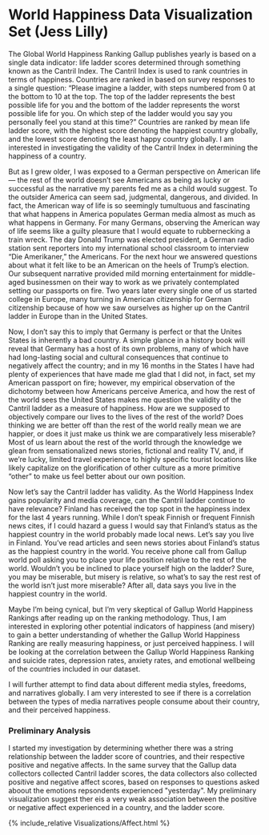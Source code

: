 # World Happiness Data Visualization Set (Jess Lilly)

The Global World Happiness Ranking Gallup publishes yearly is based on a single data indicator: life ladder scores determined through something known as the Cantril Index. The Cantril Index is used to rank countries in terms of happiness. Countries are ranked in based on survey responses to a single question: “Please imagine a ladder, with steps numbered from 0 at the bottom to 10 at the top. The top of the ladder represents the best possible life for you and the bottom of the ladder represents the worst possible life for you. On which step of the ladder would you say you personally feel you stand at this time?” Countries are ranked by mean life ladder score, with the highest score denoting the happiest country globally, and the lowest score denoting the least happy country globally. I am interested in investigating the validity of the Cantril Index in determining the happiness of a country.


But as I grew older, I was exposed to a German perspective on American life — the rest of the world doesn’t see Americans as being as lucky or successful as the narrative my parents fed me as a child would suggest. To the outsider America can seem sad, judgmental, dangerous, and divided. In fact, the American way of life is so seemingly tumultuous and fascinating that what happens in America populates German media almost as much as what happens in Germany. For many Germans, observing the American way of life seems like a guilty pleasure that I would equate to rubbernecking a train wreck. The day Donald Trump was elected president, a German radio station sent reporters into my international school classroom to interview “Die Amerikaner,” the Americans.  For the next hour we answered questions about what it felt like to be an American on the heels of Trump’s election. Our subsequent narrative provided mild morning entertainment for middle-aged businessmen on their way to work as we privately contemplated setting our passports on fire. Two years later every single one of us started college in Europe, many turning in American citizenship for German citizenship because of how we saw ourselves as higher up on the Cantril ladder in Europe than in the United States. 

Now, I don’t say this to imply that Germany is perfect or that the Unites States is inherently a bad country. A simple glance in a history book will reveal that Germany has a host of its own problems, many of which have had long-lasting social and cultural consequences that continue to negatively affect the country; and in my 16 months in the States I have had plenty of experiences that have made me glad that I did not, in fact, set my American passport on fire; however, my  empirical observation of the dichotomy between how Americans perceive America, and how the rest of the world sees the United States makes me question the validity of the Cantril ladder as a measure of happiness.
How are we supposed to objectively compare our lives to the lives of the rest of the world? Does thinking we are better off than the rest of the world really mean we are happier, or does it just make us think we are comparatively less miserable? Most of us learn about the rest of the world through the knowledge we glean from sensationalized news stories, fictional and reality TV, and, if we’re lucky, limited travel experience to highly specific tourist locations like likely capitalize on the glorification of other culture as a more primitive “other” to make us feel better about our own position. 

Now let’s say the Cantril ladder has validity. As the World Happiness Index gains popularity and media coverage, can the Cantril ladder continue to have relevance? Finland has received the top spot in the happiness index for the last 4 years running. While I don’t speak Finnish or frequent Finnish news cites, if I could hazard a guess I would say that Finland’s status as the happiest country in the world probably made local news. Let’s say you live in Finland. You’ve read articles and seen news stories about Finland’s status as the happiest country in the world. You receive phone call from Gallup world poll asking you to place your life position relative to the rest of the world. Wouldn’t you be inclined to place yourself high on the ladder? Sure, you may be miserable, but misery is relative, so what’s to say the rest rest of the world isn’t just more miserable? After all, data says you live in the happiest country in the world.

Maybe I’m being cynical, but I’m very skeptical of Gallup World Happiness Rankings after reading up on the ranking methodology. Thus, I am interested in exploring other potential indicators of happiness (and misery) to gain a better understanding of whether the Gallup World Happiness Ranking are really measuring happiness, or just perceived happiness.
I will be looking at the correlation between the Gallup World Happiness Ranking and suicide rates, depression rates, anxiety rates, and emotional wellbeing of the countries included in our dataset.

I will further attempt to find data about different media styles, freedoms, and narratives globally. I am very interested to see if there is a correlation between the types of media narratives people consume about their country, and their perceived happiness.

### Preliminary Analysis

I started my investigation by determining whether there was a string relationship between the ladder score of countries, and their respective positive and negative affects. In the same survey that the Gallup data collectors collected Cantril ladder scores, the data collectors also collected positive and negative affect scores, based on responses to questions asked aboout the emotions repsondents experienced "yesterday". My preliminary visualization suggest ther eis a very weak association between the positive or negative affect experienced in a country, and the ladder score.

{% include_relative Visualizations/Affect.html %}

